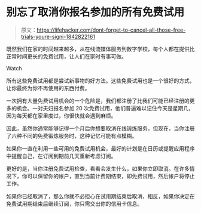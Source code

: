 # 别忘了取消你报名参加的所有免费试用

> 原文：<https://lifehacker.com/dont-forget-to-cancel-all-those-free-trials-youre-signi-1842822161>

既然我们在家的时间越来越多，从在线流媒体服务到数字学校，每个人都在提供比正常时间更长的免费试用，让人们在家时有事可做。

Watch

所有这些免费试用都是尝试新事物的好方法。这些免费试用也是一个很好的方式，让你最终为你不再使用的东西付费。

一次拥有大量免费试用机会的一个危险是，我们都注册了比我们可能已经注册的更多的机会。一对夫妇报名参加 20 次免费试用，他们普遍难以记住今天是星期几，因为每天都在家里度过，你很快就会遇到麻烦。

因此，虽然你通常能够记得一个月后你想要取消在线锻炼服务，但现在，当你注册了六种不同的免费锻炼服务时，这种记忆可能有点模糊。

如果你一直在利用一些可用的免费试用机会，最好的计划是在日历或提醒应用程序中提醒自己，在订阅到期前几天重新考虑订阅。

更好的是，当你注册免费试用检查，看看会发生什么，如果你立即取消。在许多情况下，你可以保留你的帐户，直到当前计费期结束，即免费试用，然后帐户将停止工作。

如果你已经取消了，那么你就不必担心在试用期结束后取消，相反，如果你决定在免费试用期结束后继续订阅，你只需交出你的信用卡信息。